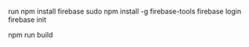 run
npm install firebase
sudo npm install -g firebase-tools
firebase login
firebase init
<!-- choose the hosting: Config -->
<!-- use Existing project -->
<!-- choose the project -->
<!-- where it says public change to 'build' -->
<!-- single page application 'yes' -->
npm run build
